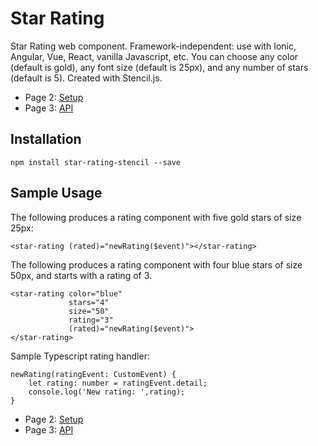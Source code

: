 # Star Rating

Star Rating web component. Framework-independent: use with Ionic, Angular, Vue, React, vanilla Javascript, etc. You can choose any color (default is gold), any font size (default is 25px), and any number of stars (default is 5).  Created with Stencil.js.

* Page 2: [Setup](/docs/setup.md)
* Page 3: [API](/docs/api.md)

## Installation

```npm install star-rating-stencil --save ```

## Sample Usage

The following produces a rating component with five gold stars of size 25px:
```
<star-rating (rated)="newRating($event)"></star-rating>
```

The following produces a rating component with four blue stars of size 50px, and starts with a rating of 3.
```
<star-rating color="blue" 
             stars="4" 
             size="50" 
             rating="3"
             (rated)="newRating($event)">
</star-rating>
```

Sample Typescript rating handler:
```
newRating(ratingEvent: CustomEvent) {
    let rating: number = ratingEvent.detail;
    console.log('New rating: ',rating);
}
```

* Page 2: [Setup](/docs/setup.md)
* Page 3: [API](/docs/api.md)
